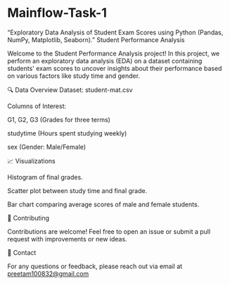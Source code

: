 # Mainflow-Task-1
“Exploratory Data Analysis of Student Exam Scores using Python (Pandas, NumPy, Matplotlib, Seaborn).”
Student Performance Analysis

Welcome to the Student Performance Analysis project! In this project, we perform an exploratory data analysis (EDA) on a dataset containing students' exam scores to uncover insights about their performance based on various factors like study time and gender.

🔍 Data Overview
Dataset: student-mat.csv

Columns of Interest:

G1, G2, G3 (Grades for three terms)

studytime (Hours spent studying weekly)

sex (Gender: Male/Female)

📈 Visualizations

Histogram of final grades.

Scatter plot between study time and final grade.

Bar chart comparing average scores of male and female students.

🤝 Contributing

Contributions are welcome! Feel free to open an issue or submit a pull request with improvements or new ideas.

📧 Contact

For any questions or feedback, please reach out via email at preetam100832@gmail.com
